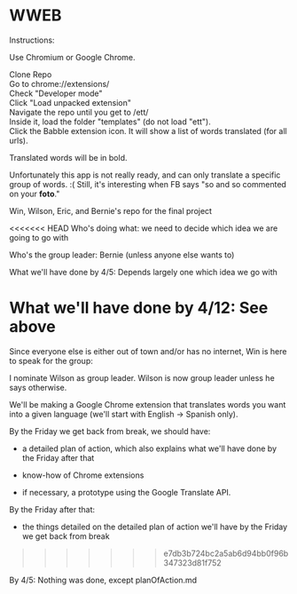 WWEB
====

Instructions:

Use Chromium or Google Chrome.


Clone Repo  
Go to chrome://extensions/   
Check "Developer mode"   
Click "Load unpacked extension"   
Navigate the repo until you get to /ett/   
Inside it, load the folder "templates" (do not load "ett").   
Click the Babble extension icon. It will show a list of words translated (for all urls).     

Translated words will be in bold.

Unfortunately this app is not really ready, and can only translate a specific group of words. :(
Still, it's interesting when FB says "so and so commented on your <b>foto</b>."




Win, Wilson, Eric, and Bernie's repo for the final project

<<<<<<< HEAD
Who's doing what: we need to decide which idea we are going to go with

Who's the group leader: Bernie (unless anyone else wants to)

What we'll have done by 4/5: Depends largely one which idea we go with

What we'll have done by 4/12: See above
=======
Since everyone else is either out of town and/or has no internet, Win is here to speak for the group:

I nominate Wilson as group leader. Wilson is now group leader unless he says otherwise.

We'll be making a Google Chrome extension that translates words you want into a given language (we'll start with English -> Spanish only).

By the Friday we get back from break, we should have:

 - a detailed plan of action, which also explains what we'll have done by the Friday after that

 - know-how of Chrome extensions
 - if necessary, a prototype using the Google Translate API.

By the Friday after that:

 - the things detailed on the detailed plan of action we'll have by the Friday we get back from break

>>>>>>> e7db3b724bc2a5ab6d94bb0f96b347323d81f752

By 4/5: Nothing was done, except planOfAction.md



